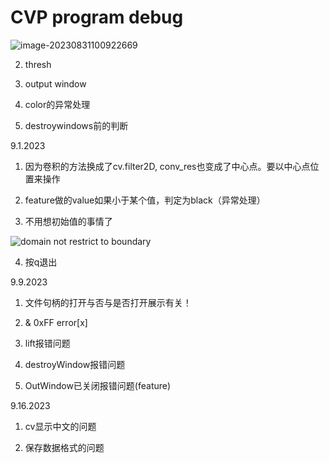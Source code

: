 # CVP program debug



![image-20230831100922669](D:\GitHub\Cockroach-video-parse\src\md_img\image-20230831100922669.png)



2. thresh



3. output window



4. color的异常处理


5. destroywindows前的判断


9.1.2023

1. 因为卷积的方法换成了cv.filter2D, conv_res也变成了中心点。要以中心点位置来操作

2. feature做的value如果小于某个值，判定为black（异常处理）

3. 不用想初始值的事情了

![domain not restrict to boundary](image.png)

4. 按q退出

9.9.2023

1. 文件句柄的打开与否与是否打开展示有关！

2. & 0xFF error[x]

3. lift报错问题

4. destroyWindow报错问题

5. OutWindow已关闭报错问题(feature)

9.16.2023

1. cv显示中文的问题

2. 保存数据格式的问题


